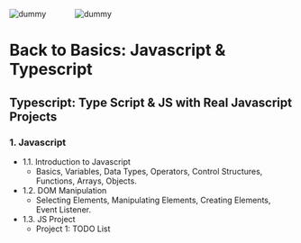 ![dummy](https://github.com/Chris-AM/js_ts_oak_academy/assets/63558479/81acc265-5a6a-40ab-aa43-14538c404353) &nbsp;&nbsp;&nbsp;&nbsp; &nbsp;&nbsp;&nbsp;&nbsp; &nbsp; ![dummy](https://github.com/Chris-AM/js_ts_oak_academy/assets/63558479/30b312b6-bebe-43ed-a938-f04fd1af08e0)


#  Back to Basics: Javascript & Typescript

## Typescript: Type Script & JS with Real Javascript Projects

### 1. Javascript
- 1.1. Introduction to Javascript
    - Basics, Variables, Data Types, Operators, Control Structures, Functions, Arrays, Objects.
- 1.2. DOM Manipulation
    - Selecting Elements, Manipulating Elements, Creating Elements, Event Listener.
- 1.3. JS Project
    - Project 1: TODO List